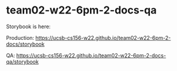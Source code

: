 # team02-w22-6pm-2-docs-qa

Storybook is here:

Production: https://ucsb-cs156-w22.github.io/team02-w22-6pm-2-docs/storybook

QA: https://ucsb-cs156-w22.github.io/team02-w22-6pm-2-docs-qa/storybook
